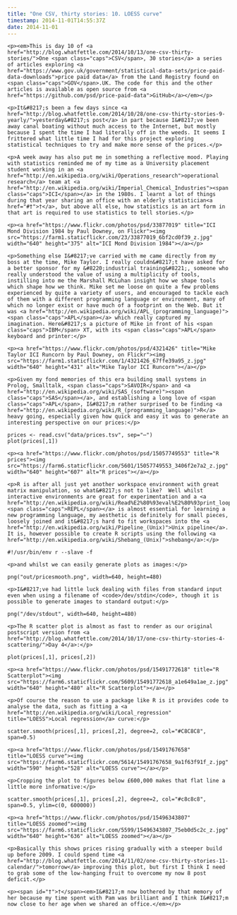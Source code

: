 ```yaml
---
title: "One CSV, thirty stories: 10. LOESS curve"
timestamp: 2014-11-01T14:55:37Z
date: 2014-11-01
---
```


	<p><em>This is day 10 of <a href="http://blog.whatfettle.com/2014/10/13/one-csv-thirty-stories/">One <span class="caps">CSV</span>, 30 stories</a> a series of articles exploring <a href="https://www.gov.uk/government/statistical-data-sets/price-paid-data-downloads">price paid data</a> from the Land Registry found on <span class="caps">GOV</span>.UK. The code for this and the other articles is available as open source from <a href="https://github.com/psd/price-paid-data">GitHub</a></em></p>

	<p>It&#8217;s been a few days since <a href="http://blog.whatfettle.com/2014/10/28/one-csv-thirty-stories-9-yearly/">yesterday&#8217;s post</a> in part because I&#8217;ve been away canal boating without much access to the Internet, but mostly because I spent the time I had literally off in the weeds. It seems I frittered what little time I had for this project exploring statistical techniques to try and make more sense of the prices.</p>

	<p>A week away has also put me in something a reflective mood. Playing with statistics reminded me of my time as a University placement student working in an <a href="http://en.wikipedia.org/wiki/Operations_research">operational research</a> team at <a href="http://en.wikipedia.org/wiki/Imperial_Chemical_Industries"><span class="caps">ICI</span></a> in the 1980s. I learnt a lot of things during that year sharing an office with an elderly statistician<a href="#†">†</a>, but above all else, how statistics is an art form in that art is required to use statistics to tell stories.</p>

	<p><a href="https://www.flickr.com/photos/psd/33877019" title="ICI Mond Division 1984 by Paul Downey, on Flickr"><img src="https://farm1.staticflickr.com/23/33877019_6bf2cd0f39_z.jpg" width="640" height="375" alt="ICI Mond Division 1984"></a></p>

	<p>Something else I&#8217;ve carried with me came directly from my boss at the time, Mike Taylor. I really couldn&#8217;t have asked for a better sponsor for my &#8220;industrial training&#8221;, someone who really understood the value of using a multiplicity of tools, instilling into me the Marshall McLuhan insight how we shape tools which shape how we think. Mike set me loose on quite a few problems experienced by quite a variety of users, and encouraged to tackle each of them with a different programming language or environment, many of which no longer exist or have much of a footprint on the Web. But it was <a href="http://en.wikipedia.org/wiki/APL_(programming_language)"><span class="caps">APL</span></a> which really captured my imagination. Here&#8217;s a picture of Mike in front of his <span class="caps">IBM</span> XT, with its <span class="caps">APL</span> keyboard and printer:</p>

	<p><a href="https://www.flickr.com/photos/psd/4321426" title="Mike Taylor ICI Runcorn by Paul Downey, on Flickr"><img src="https://farm1.staticflickr.com/1/4321426_67ffe39a95_z.jpg" width="640" height="431" alt="Mike Taylor ICI Runcorn"></a></p>

	<p>Given my fond memories of this era building small systems in Prolog, Smalltalk, <span class="caps">SAVOIR</span> and <a href="http://en.wikipedia.org/wiki/SAS_(software)"><span class="caps">SAS</span></a>, and establishing a long love of <span class="caps">APL</span>, I&#8217;m rather surprised to be finding <a href="http://en.wikipedia.org/wiki/R_(programming_language)">R</a> heavy going, especially given how quick and easy it was to generate an interesting perspective on our prices:</p>

<pre><code>prices &lt;- read.csv(&quot;data/prices.tsv&quot;, sep=&quot;⋯&quot;)
plot(prices[,1])</code></pre>

	<p><a href="https://www.flickr.com/photos/psd/15057749553" title="R prices"><img src="https://farm6.staticflickr.com/5601/15057749553_3406f2e7a2_z.jpg" width="640" height="607" alt="R prices"></a></p>

	<p>R is after all just yet another workspace environment with great matrix manipulation, so what&#8217;s not to like?  Well whilst interactive environments are great for experimentation and a <a href="http://en.wikipedia.org/wiki/Read%E2%80%93eval%E2%80%93print_loop"><span class="caps">REPL</span></a> is almost essential for learning a new programming language, my aesthetic is definitely for small pieces, loosely joined and it&#8217;s hard to fit workspaces into the <a href="http://en.wikipedia.org/wiki/Pipeline_(Unix)">Unix pipeline</a>. It is, however possible to create R scripts using the following <a href="http://en.wikipedia.org/wiki/Shebang_(Unix)">shebang</a>:</p>

<pre><code>#!/usr/bin/env r --slave -f</code></pre>

	<p>and whilst we can easily generate plots as images:</p>

<pre><code>png(&quot;out/pricesmooth.png&quot;, width=640, height=480)</code></pre>

	<p>I&#8217;ve had little luck dealing with files from standard input even when using a filename of <code>/dev/stdin</code>, though it is possible to generate images to standard output:</p>

<pre><code>png(&quot;/dev/stdout&quot;, width=640, height=480)</code></pre>

	<p>The R scatter plot is almost as fast to render as our original postscript version from <a href="http://blog.whatfettle.com/2014/10/17/one-csv-thirty-stories-4-scattering/">Day 4</a>:</p>

<pre><code>plot(prices[,1], prices[,2])</code></pre>

	<p><a href="https://www.flickr.com/photos/psd/15491772618" title="R Scatterplot"><img src="https://farm6.staticflickr.com/5609/15491772618_a1e649a1ae_z.jpg" width="640" height="480" alt="R Scatterplot"></a></p>

	<p>Of course the reason to use a package like R is it provides code to analyse the data, such as fitting a <a href="http://en.wikipedia.org/wiki/Local_regression" title="LOESS">Local regression</a> curve:</p>

<pre><code>scatter.smooth(prices[,1], prices[,2], degree=2, col=&quot;#C8C8C8&quot;, span=0.5)</code></pre>

	<p><a href="https://www.flickr.com/photos/psd/15491767658" title="LOESS curve"><img src="https://farm6.staticflickr.com/5614/15491767658_9a1f63f91f_z.jpg" width="590" height="528" alt="LOESS curve"></a></p>

	<p>Cropping the plot to figures below £600,000 makes that flat line a little more informative:</p>

<pre><code>scatter.smooth(prices[,1], prices[,2], degree=2, col=&quot;#c8c8c8&quot;, span=0.5, ylim=c(0, 600000))</code></pre>

	<p><a href="https://www.flickr.com/photos/psd/15496343807" title="LOESS zoomed"><img src="https://farm6.staticflickr.com/5599/15496343807_75eb0d5c2c_z.jpg" width="640" height="636" alt="LOESS zoomed"></a></p>

	<p>Basically this shows prices rising gradually with a steeper build up before 2009. I could spend time <a href="http://blog.whatfettle.com/2014/11/02/one-csv-thirty-stories-11-calendar/">tomorrow</a> improving this plot, but first I think I need to grab some of the low-hanging fruit to overcome my now 8 post deficit.</p>

	<p><span id="†">†</span><em>I&#8217;m now bothered by that memory of her because my time spent with Pam was brilliant and I think I&#8217;m now close to her age when we shared an office.</em></p>